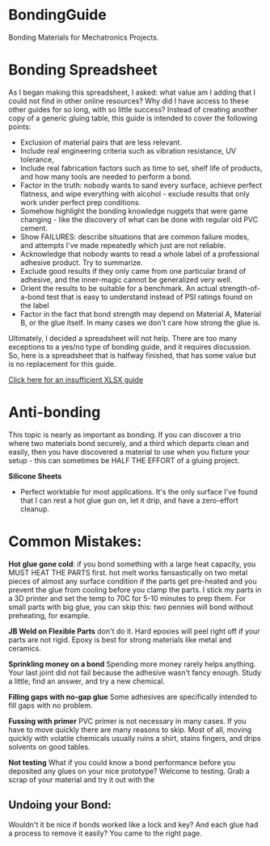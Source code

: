 # BondingGuide
Bonding Materials for Mechatronics Projects.

# Bonding Spreadsheet
As I began making this spreadsheet, I asked: what value am I adding that I could not find in other online resources?  Why did I have access to these other guides for so long, with so little success? Instead of creating another copy of a generic gluing table, this guide is intended to cover the following points:

* Exclusion of material pairs that are less relevant.
* Include real engineering criteria such as vibration resistance, UV tolerance,
* Include real fabrication factors such as time to set, shelf life of products, and how many tools are needed to perform a bond.
* Factor in the truth: nobody wants to sand every surface, achieve perfect flatness, and wipe everything with alcohol - exclude results that only work under perfect prep conditions.
* Somehow highlight the bonding knowledge nuggets that were game changing - like the discovery of what can be done with regular old PVC cement.
* Show FAILURES: describe situations that are common failure modes, and attempts I've made repeatedly which just are not reliable.
* Acknowledge that nobody wants to read a whole label of a professional adhesive product.  Try to summarize.
* Exclude good results if they only came from one particular brand of adhesive, and the inner-magic cannot be generalized very well.
* Orient the results to be suitable for a benchmark.  An actual strength-of-a-bond test that is easy to understand instead of PSI ratings found on the label
* Factor in the fact that bond strength may depend on Material A, Material B, or the glue itself.  In many cases we don't care how strong the glue is.

Ultimately, I decided a spreadsheet will not help.  There are too many exceptions to a yes/no type of bonding guide, and it requires discussion.  So, here is a spreadsheet that is halfway finished, that has some value but is no replacement for this guide.

[Click here for an insufficient XLSX guide](https://lobfile.com/file/RgvF.xlsx)


# Anti-bonding
This topic is nearly as important as bonding.  If you can discover a trio where two materials bond securely, and a third which departs clean and easily, then you have discovered a material to use when you fixture your setup - this can sometimes be HALF THE EFFORT of a gluing project. 

**Silicone Sheets** 
* Perfect worktable for most applications.  It's the only surface I've found that I can rest a hot glue gun on, let it drip, and have a zero-effort cleanup.

# Common Mistakes:
**Hot glue gone cold**: if you bond something with a large heat capacity, you MUST HEAT THE PARTS first.  hot melt works fansastically on two metal pieces of almost any surface condition if the parts get pre-heated and you prevent the glue from cooling before you clamp the parts.  I stick my parts in a 3D printer and set the temp to 70C for 5-10 minutes to prep them.  For small parts with big glue, you can skip this:  two pennies will bond without preheating, for example.

**JB Weld on Flexible Parts** don't do it.  Hard epoxies will peel right off if your parts are not rigid.  Epoxy is best for strong materials like metal and ceramics.

**Sprinkling money on a bond** Spending more money rarely helps anything.  Your last joint did not fail because the adhesive wasn't fancy enough.  Study a little, find an answer, and try a new chemical.

**Filling gaps with no-gap glue** Some adhesives are specifically intended to fill gaps with no problem. 

**Fussing with primer** PVC primer is not necessary in many cases.  If you have to move quickly there are many reasons to skip.  Most of all, moving quickly with volatile chemicals usually ruins a shirt, stains fingers, and drips solvents on good tables.

**Not testing** What if you could know a bond performance before you deposited any glues on your nice prototype?  Welcome to testing.  Grab a scrap of your material and try it out with the 

## Undoing your Bond:
Wouldn't it be nice if bonds worked like a lock and key?  And each glue had a process to remove it easily?  You came to the right page.
